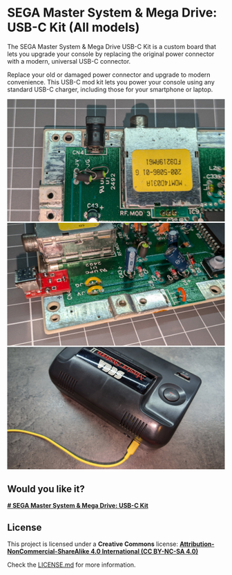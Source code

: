 # SEGA Master System & Mega Drive: USB-C Kit (All models)

The SEGA Master System & Mega Drive USB-C Kit is a custom board that lets you upgrade your console by replacing the original power connector with a modern, universal USB-C connector.

Replace your old or damaged power connector and upgrade to modern convenience. This USB-C mod kit lets you power your console using any standard USB-C charger, including those for your smartphone or laptop.

![MSMD](https://raw.githubusercontent.com/giltesa/Master-System-Mega-Drive-USB-C-Kit/master/4.%20Photos/Master-System-Mega-Drive-USB-C-Mod-v1.0_1.jpg)
![MSMD](https://raw.githubusercontent.com/giltesa/Master-System-Mega-Drive-USB-C-Kit/master/4.%20Photos/Master-System-Mega-Drive-USB-C-Mod-v1.0_2.jpg)
![MSMD](https://raw.githubusercontent.com/giltesa/Master-System-Mega-Drive-USB-C-Kit/master/4.%20Photos/Master-System-Mega-Drive-USB-C-Mod-v1.0_3.jpg)



## Would you like it?

[**# SEGA Master System & Mega Drive: USB-C Kit**](https://shop.giltesa.com/product/sega-master-system-mega-drive-usb-c-kit/)



## License

This project is licensed under a **Creative Commons** license:
**[Attribution-NonCommercial-ShareAlike 4.0 International (CC BY-NC-SA 4.0) ](https://creativecommons.org/licenses/by-nc-sa/4.0/)**

Check the [LICENSE.md](LICENSE.md) for more information.